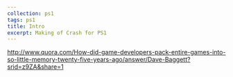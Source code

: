 ```yaml
---
collection: ps1
tags: ps1
title: Intro
excerpt: Making of Crash for PS1
---
```

http://www.quora.com/How-did-game-developers-pack-entire-games-into-so-little-memory-twenty-five-years-ago/answer/Dave-Baggett?srid=z9ZA&share=1
